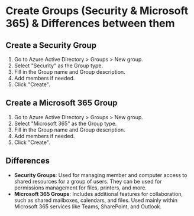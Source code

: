 # Create Groups (Security & Microsoft 365) & Differences between them

## Create a Security Group

1. Go to Azure Active Directory > Groups > New group.
2. Select "Security" as the Group type.
3. Fill in the Group name and Group description.
4. Add members if needed.
5. Click "Create".

## Create a Microsoft 365 Group

1. Go to Azure Active Directory > Groups > New group.
2. Select "Microsoft 365" as the Group type.
3. Fill in the Group name and Group description.
4. Add members if needed.
5. Click "Create".

## Differences

- **Security Groups**: Used for managing member and computer access to shared resources for a group of users. They can be used for permissions management for files, printers, and more.
- **Microsoft 365 Groups**: Includes additional features for collaboration, such as shared mailboxes, calendars, and files. Used mainly within Microsoft 365 services like Teams, SharePoint, and Outlook.
